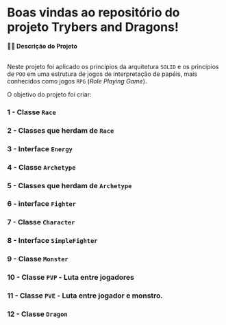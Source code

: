 # Boas vindas ao repositório do projeto Trybers and Dragons!


  <summary><strong>👨‍💻 Descrição do Projeto</strong></summary><br />

  Neste projeto foi aplicado os princípios da arquitetura `SOLID` e os princípios de `POO` em uma estrutura de jogos de interpretação de papéis, mais conhecidos como jogos `RPG` (_Role Playing Game_).
  
O objetivo do projeto foi criar:

### 1 - Classe `Race`

### 2 - Classes que herdam de `Race`

### 3 - Interface `Energy`

### 4 - Classe `Archetype`

### 5 - Classes que herdam de `Archetype`

### 6 - interface `Fighter`

### 7 - Classe `Character`

### 8 - Interface `SimpleFighter`

### 9 - Classe `Monster`

### 10 - Classe `PVP` - Luta entre jogadores

### 11 - Classe `PVE` - Luta entre jogador e monstro.

### 12 - Classe `Dragon`

